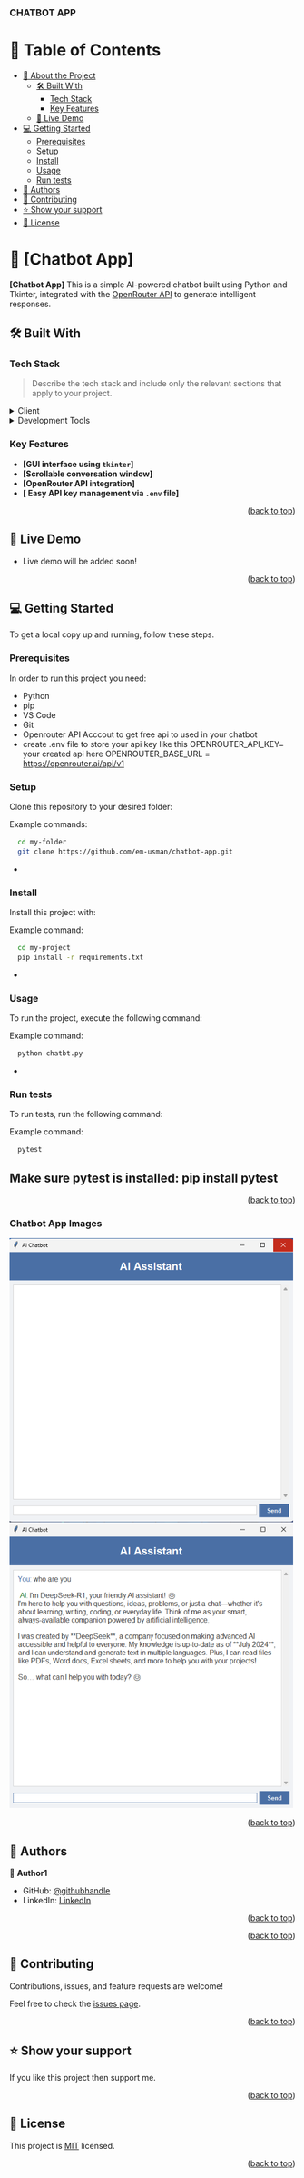 <a name="readme-top"></a>

<h3>CHATBOT APP</h3>

<!-- TABLE OF CONTENTS -->

# 📗 Table of Contents

- [📖 About the Project](#about-project)
  - [🛠 Built With](#built-with)
    - [Tech Stack](#tech-stack)
    - [Key Features](#key-features)
  - [🚀 Live Demo](#live-demo)
- [💻 Getting Started](#getting-started)
  - [Prerequisites](#prerequisites)
  - [Setup](#setup)
  - [Install](#install)
  - [Usage](#usage)
  - [Run tests](#run-tests)
- [👥 Authors](#authors)
- [🤝 Contributing](#contributing)
- [⭐️ Show your support](#support)
- [📝 License](#license)

<!-- PROJECT DESCRIPTION -->

# 📖 [Chatbot App] <a name="about-project"></a>

**[Chatbot App]** This is a simple AI-powered chatbot built using Python and Tkinter, integrated with the [OpenRouter API](https://openrouter.ai/) to generate intelligent responses.

## 🛠 Built With <a name="built-with"></a>

### Tech Stack <a name="tech-stack"></a>

> Describe the tech stack and include only the relevant sections that apply to your project.

<details>
  <summary>Client</summary>
  <ul>
    <li><a href="https://docs.python.org/3/library/tkinter.html">Tkinter</a></li>
    <li><a href="https://www.python.org/">Python</a></li>
    <li><a href="https://openrouter.ai/">OpenRouter API</a></li>
    <li><a href="https://pypi.org/project/python-dotenv/#getting-started">python-dotenv</a></li>
    <li>pip, requirements.txt</li>
  </ul>
</details>

<details>
<summary>Development Tools</summary>
  <ul>
    <li><a href="https://code.visualstudio.com/download">VS Code</a></li>
    <li><a href="https://https://github.com//">GitHub</a></li>
    <li><a href="https://git-scm.com/">Git</a></li>
  </ul>
</details>

<!-- Features -->

### Key Features <a name="key-features"></a>

- **[GUI interface using `tkinter`]**
- **[Scrollable conversation window]**
- **[OpenRouter API integration]**
- **[ Easy API key management via `.env` file]**

<p align="right">(<a href="#readme-top">back to top</a>)</p>

<!-- LIVE DEMO -->

## 🚀 Live Demo <a name="live-demo"></a>

- Live demo will be added soon!

<p align="right">(<a href="#readme-top">back to top</a>)</p>

<!-- GETTING STARTED -->

## 💻 Getting Started <a name="getting-started"></a>

To get a local copy up and running, follow these steps.

### Prerequisites

In order to run this project you need:
- Python 
- pip
- VS Code
- Git
- Openrouter API Acccout to get free api to used in your chatbot
- create .env file to store your api key like this
OPENROUTER_API_KEY= your created api here
OPENROUTER_BASE_URL = https://openrouter.ai/api/v1

### Setup

Clone this repository to your desired folder:


Example commands:

```sh
  cd my-folder
  git clone https://github.com/em-usman/chatbot-app.git
```
-

### Install

Install this project with:


Example command:

```sh
  cd my-project
  pip install -r requirements.txt
```
-

### Usage

To run the project, execute the following command:


Example command:

```sh
  python chatbt.py
```
-

### Run tests

To run tests, run the following command:


Example command:

```sh
  pytest
```

Make sure pytest is installed: pip install pytest
-

<p align="right">(<a href="#readme-top">back to top</a>)</p>

### Chatbot App Images

<img src = "assets/images/app1.png" alt = "image" width = "500" height = "500">

<img src = "assets/images/app2.png" alt = "image" width = "500" height = "500">

<p align="right">(<a href="#readme-top">back to top</a>)</p>

<!-- AUTHORS -->

## 👥 Authors <a name="authors"></a>

👤 **Author1**

- GitHub: [@githubhandle](https://github.com/em-usman)
- LinkedIn: [LinkedIn](https://www.linkedin.com/in/muhammad-usman-tariq-8a7543266/)

<p align="right">(<a href="#readme-top">back to top</a>)</p>

<!-- FUTURE FEATURES -->

<p align="right">(<a href="#readme-top">back to top</a>)</p>

<!-- CONTRIBUTING -->

## 🤝 Contributing <a name="contributing"></a>

Contributions, issues, and feature requests are welcome!

Feel free to check the [issues page](https://github.com/em-usman/chatbot-app/issues).

<p align="right">(<a href="#readme-top">back to top</a>)</p>

<!-- SUPPORT -->

## ⭐️ Show your support <a name="support"></a>

If you like this project then support me.

<p align="right">(<a href="#readme-top">back to top</a>)</p>


## 📝 License <a name="license"></a>

This project is [MIT](./LICENSE) licensed.


<p align="right">(<a href="#readme-top">back to top</a>)</p>
